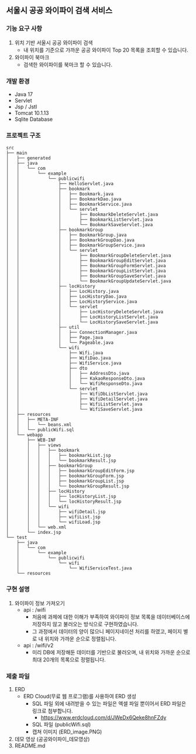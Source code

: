 ## 서울시 공공 와이파이 검색 서비스

### 기능 요구 사항
1. 위치 기반 서울시 공공 와이파이 검색
   - 내 위치를 기준으로 가까운 공공 와이파이 Top 20 목록을 조회할 수 있습니다.
2. 와이파이 북마크
   - 검색한 와이파이를 북마크 할 수 있습니다.

### 개발 환경
- Java 17
- Servlet
- Jsp / Jstl
- Tomcat 10.1.13
- Sqlite Database

### 프로젝트 구조
~~~
src
├── main
│   ├── generated
│   ├── java
│   │   └── com
│   │       └── example
│   │           └── publicwifi
│   │               ├── HelloServlet.java
│   │               ├── bookmark
│   │               │   ├── Bookmark.java
│   │               │   ├── BookmarkDao.java
│   │               │   ├── BookmarkService.java
│   │               │   └── servlet
│   │               │       ├── BookmarkDeleteServlet.java
│   │               │       ├── BookmarkListServlet.java
│   │               │       └── BookmarkSaveServlet.java
│   │               ├── bookmarkGroup
│   │               │   ├── BookmarkGroup.java
│   │               │   ├── BookmarkGroupDao.java
│   │               │   ├── BookmarkGroupService.java
│   │               │   └── servlet
│   │               │       ├── BookmarkGroupDeleteServlet.java
│   │               │       ├── BookmarkGroupEditServlet.java
│   │               │       ├── BookmarkGroupFormServlet.java
│   │               │       ├── BookmarkGroupListServlet.java
│   │               │       ├── BookmarkGroupSaveServlet.java
│   │               │       └── BookmarkGroupUpdateServlet.java
│   │               ├── locHistory
│   │               │   ├── LocHistory.java
│   │               │   ├── LocHistoryDao.java
│   │               │   ├── LocHistoryService.java
│   │               │   └── servlet
│   │               │       ├── LocHistoryDeleteServlet.java
│   │               │       ├── LocHistoryListServlet.java
│   │               │       └── LocHistorySaveServlet.java
│   │               ├── util
│   │               │   ├── ConnectionManager.java
│   │               │   ├── Page.java
│   │               │   └── Pageable.java
│   │               └── wifi
│   │                   ├── Wifi.java
│   │                   ├── WifiDao.java
│   │                   ├── WifiService.java
│   │                   ├── dto
│   │                   │   ├── AddressDto.java
│   │                   │   ├── KakaoResponseDto.java
│   │                   │   └── WifiResponseDto.java
│   │                   └── servlet
│   │                       ├── WifiDbListServlet.java
│   │                       ├── WifiDetailServlet.java
│   │                       ├── WifiListServlet.java
│   │                       └── WifiSaveServlet.java
│   ├── resources
│   │   ├── META-INF
│   │   │   └── beans.xml
│   │   └── publicWifi.sql
│   └── webapp
│       ├── WEB-INF
│       │   ├── views
│       │   │   ├── bookmark
│       │   │   │   ├── bookmarkList.jsp
│       │   │   │   └── bookmarkResult.jsp
│       │   │   ├── bookmarkGroup
│       │   │   │   ├── bookmarkGroupEditForm.jsp
│       │   │   │   ├── bookmarkGroupForm.jsp
│       │   │   │   ├── bookmarkGroupList.jsp
│       │   │   │   └── bookmarkGroupResult.jsp
│       │   │   ├── locHistory
│       │   │   │   ├── locHistoryList.jsp
│       │   │   │   └── locHistoryResult.jsp
│       │   │   └── wifi
│       │   │       ├── wifiDetail.jsp
│       │   │       ├── wifiList.jsp
│       │   │       └── wifiLoad.jsp
│       │   └── web.xml
│       └── index.jsp
└── test
    ├── java
    │   └── com
    │       └── example
    │           └── publicwifi
    │               └── wifi
    │                   └── WifiServiceTest.java
    └── resources
~~~

### 구현 설명
1. 와이파이 정보 가져오기
   - api : /wifi
     - 처음에 과제에 대한 이해가 부족하여 와이파이 정보 목록을 데이터베이스에 저장하지 않고 불러오는 방식으로 구현하였습니다.
     - 그 과정에서 데이터의 양이 많으니 페이지네이션 처리를 하였고, 페이지 별로 내 위치와 가까운 순으로 정렬됩니다.
   - api : /wifi/v2
     - 미리 DB에 저장해둔 데이터를 기반으로 불러오며, 내 위치와 가까운 순으로 최대 20개의 목록으로 정렬됩니다.

### 제출 파일
1. ERD
   - ERD Cloud(무료 웹 프로그램)를 사용하여 ERD 생성
     - SQL 파일 외에 내려받을 수 있는 파일은 엑셀 파일 뿐이어서 ERD 파일은 링크로 첨부합니다. 
       - https://www.erdcloud.com/d/JWeDx6Qeke8hnFZdy
     - SQL 파일 (publicWifi.sql)
     - 캡쳐 이미지 (ERD_image.PNG)
2. 데모 영상 (공공와이파이_데모영상)
3. README.md